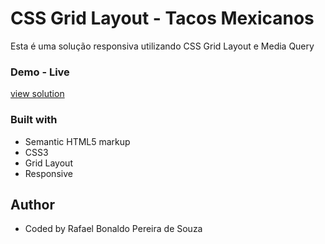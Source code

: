 # CSS Grid Layout - Tacos Mexicanos

Esta é uma solução responsiva utilizando CSS Grid Layout e Media Query

### Demo - Live

<a href="https://rafael-bonaldo.github.io/tacos_comida_mexicana/">view solution</a>

### Built with

- Semantic HTML5 markup
- CSS3
- Grid Layout
- Responsive

## Author

- Coded by Rafael Bonaldo Pereira de Souza
